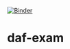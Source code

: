 [![Binder](https://mybinder.org/badge_logo.svg)](https://mybinder.org/v2/gh/creyesp-peya/daf-exam/master)
# daf-exam
